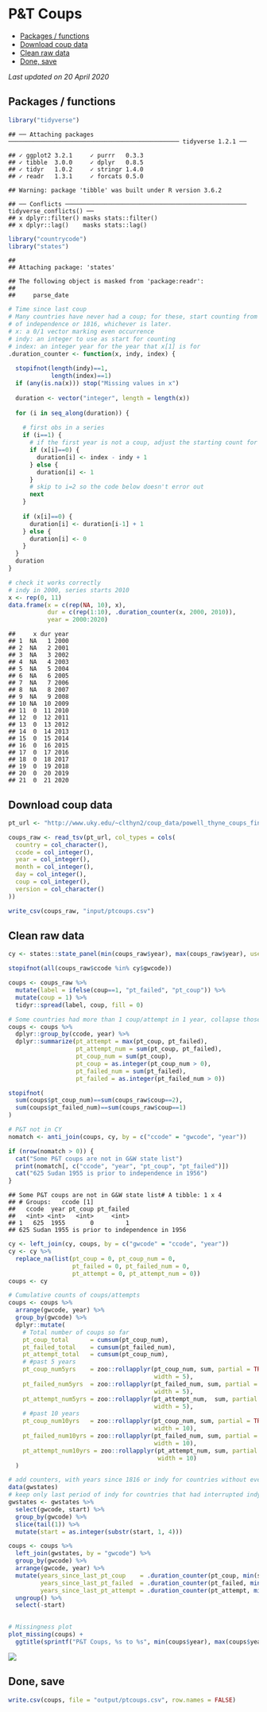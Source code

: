 P\&T Coups
================

  - [Packages / functions](#packages-functions)
  - [Download coup data](#download-coup-data)
  - [Clean raw data](#clean-raw-data)
  - [Done, save](#done-save)

*Last updated on 20 April 2020*

## Packages / functions

``` r
library("tidyverse")
```

    ## ── Attaching packages ──────────────────────────────────────────────── tidyverse 1.2.1 ──

    ## ✓ ggplot2 3.2.1     ✓ purrr   0.3.3
    ## ✓ tibble  3.0.0     ✓ dplyr   0.8.5
    ## ✓ tidyr   1.0.2     ✓ stringr 1.4.0
    ## ✓ readr   1.3.1     ✓ forcats 0.5.0

    ## Warning: package 'tibble' was built under R version 3.6.2

    ## ── Conflicts ─────────────────────────────────────────────────── tidyverse_conflicts() ──
    ## x dplyr::filter() masks stats::filter()
    ## x dplyr::lag()    masks stats::lag()

``` r
library("countrycode")
library("states")
```

    ## 
    ## Attaching package: 'states'

    ## The following object is masked from 'package:readr':
    ## 
    ##     parse_date

``` r
# Time since last coup
# Many countries have never had a coup; for these, start counting from their year
# of independence or 1816, whichever is later.
# x: a 0/1 vector marking even occurrence
# indy: an integer to use as start for counting
# index: an integer year for the year that x[1] is for
.duration_counter <- function(x, indy, index) {
  
  stopifnot(length(indy)==1,
            length(index)==1)
  if (any(is.na(x))) stop("Missing values in x")
  
  duration <- vector("integer", length = length(x))
  
  for (i in seq_along(duration)) {
    
    # first obs in a series
    if (i==1) { 
      # if the first year is not a coup, adjust the starting count for indy year
      if (x[i]==0) {
        duration[i] <- index - indy + 1
      } else {
        duration[i] <- 1
      }
      # skip to i=2 so the code below doesn't error out
      next
    }
    
    if (x[i]==0) {
      duration[i] <- duration[i-1] + 1
    } else {
      duration[i] <- 0
    }
  }
  duration
}

# check it works correctly
# indy in 2000, series starts 2010
x <- rep(0, 11)
data.frame(x = c(rep(NA, 10), x), 
           dur = c(rep(1:10), .duration_counter(x, 2000, 2010)), 
           year = 2000:2020)
```

    ##     x dur year
    ## 1  NA   1 2000
    ## 2  NA   2 2001
    ## 3  NA   3 2002
    ## 4  NA   4 2003
    ## 5  NA   5 2004
    ## 6  NA   6 2005
    ## 7  NA   7 2006
    ## 8  NA   8 2007
    ## 9  NA   9 2008
    ## 10 NA  10 2009
    ## 11  0  11 2010
    ## 12  0  12 2011
    ## 13  0  13 2012
    ## 14  0  14 2013
    ## 15  0  15 2014
    ## 16  0  16 2015
    ## 17  0  17 2016
    ## 18  0  18 2017
    ## 19  0  19 2018
    ## 20  0  20 2019
    ## 21  0  21 2020

## Download coup data

``` r
pt_url <- "http://www.uky.edu/~clthyn2/coup_data/powell_thyne_coups_final.txt"

coups_raw <- read_tsv(pt_url, col_types = cols(
  country = col_character(),
  ccode = col_integer(),
  year = col_integer(),
  month = col_integer(),
  day = col_integer(),
  coup = col_integer(),
  version = col_character()
))

write_csv(coups_raw, "input/ptcoups.csv")
```

## Clean raw data

``` r
cy <- states::state_panel(min(coups_raw$year), max(coups_raw$year), useGW = TRUE)

stopifnot(all(coups_raw$ccode %in% cy$gwcode))

coups <- coups_raw %>%
  mutate(label = ifelse(coup==1, "pt_failed", "pt_coup")) %>%
  mutate(coup = 1) %>%
  tidyr::spread(label, coup, fill = 0) 

# Some countries had more than 1 coup/attempt in 1 year, collapse those
coups <- coups %>%
  dplyr::group_by(ccode, year) %>%
  dplyr::summarize(pt_attempt = max(pt_coup, pt_failed),
                   pt_attempt_num = sum(pt_coup, pt_failed),
                   pt_coup_num = sum(pt_coup), 
                   pt_coup = as.integer(pt_coup_num > 0),
                   pt_failed_num = sum(pt_failed),
                   pt_failed = as.integer(pt_failed_num > 0))

stopifnot(
  sum(coups$pt_coup_num)==sum(coups_raw$coup==2),
  sum(coups$pt_failed_num)==sum(coups_raw$coup==1)
)

# P&T not in CY
nomatch <- anti_join(coups, cy, by = c("ccode" = "gwcode", "year"))

if (nrow(nomatch > 0)) {
  cat("Some P&T coups are not in G&W state list")
  print(nomatch[, c("ccode", "year", "pt_coup", "pt_failed")])
  cat("625 Sudan 1955 is prior to independence in 1956")
}
```

    ## Some P&T coups are not in G&W state list# A tibble: 1 x 4
    ## # Groups:   ccode [1]
    ##   ccode  year pt_coup pt_failed
    ##   <int> <int>   <int>     <int>
    ## 1   625  1955       0         1
    ## 625 Sudan 1955 is prior to independence in 1956

``` r
cy <- left_join(cy, coups, by = c("gwcode" = "ccode", "year"))
cy <- cy %>%
  replace_na(list(pt_coup = 0, pt_coup_num = 0, 
                  pt_failed = 0, pt_failed_num = 0,
                  pt_attempt = 0, pt_attempt_num = 0))
coups <- cy

# Cumulative counts of coups/attempts
coups <- coups %>%
  arrange(gwcode, year) %>%
  group_by(gwcode) %>%
  dplyr::mutate(
    # Total number of coups so far
    pt_coup_total      = cumsum(pt_coup_num),  
    pt_failed_total    = cumsum(pt_failed_num),
    pt_attempt_total   = cumsum(pt_coup_num),  
    # #past 5 years
    pt_coup_num5yrs    = zoo::rollapplyr(pt_coup_num, sum, partial = TRUE, 
                                         width = 5),
    pt_failed_num5yrs  = zoo::rollapplyr(pt_failed_num, sum, partial = TRUE, 
                                         width = 5),
    pt_attempt_num5yrs = zoo::rollapplyr(pt_attempt_num,  sum, partial = TRUE,
                                         width = 5),
    # #past 10 years
    pt_coup_num10yrs   = zoo::rollapplyr(pt_coup_num, sum, partial = TRUE,
                                         width = 10),
    pt_failed_num10yrs = zoo::rollapplyr(pt_failed_num, sum, partial = TRUE, 
                                         width = 10),
    pt_attempt_num10yrs = zoo::rollapplyr(pt_attempt_num, sum, partial = TRUE, 
                                          width = 10)
  )

# add counters, with years since 1816 or indy for countries without events
data(gwstates)
# keep only last period of indy for countries that had interrupted indy
gwstates <- gwstates %>% 
  select(gwcode, start) %>% 
  group_by(gwcode) %>% 
  slice(tail(1)) %>%
  mutate(start = as.integer(substr(start, 1, 4)))

coups <- coups %>%
  left_join(gwstates, by = "gwcode") %>%
  group_by(gwcode) %>%
  arrange(gwcode, year) %>%
  mutate(years_since_last_pt_coup    = .duration_counter(pt_coup, min(start), min(year)),
         years_since_last_pt_failed  = .duration_counter(pt_failed, min(start), min(year)),
         years_since_last_pt_attempt = .duration_counter(pt_attempt, min(start), min(year))) %>%
  ungroup() %>%
  select(-start)
  

# Missingness plot
plot_missing(coups) +
  ggtitle(sprintf("P&T Coups, %s to %s", min(coups$year), max(coups$year)))
```

![](clean-data_files/figure-gfm/unnamed-chunk-3-1.png)<!-- -->

## Done, save

``` r
write.csv(coups, file = "output/ptcoups.csv", row.names = FALSE)
```
